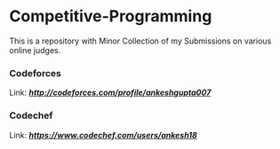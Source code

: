 # Competitive-Programming

This is a repository with Minor Collection of my Submissions on various online judges.

### Codeforces  
Link: ***http://codeforces.com/profile/ankeshgupta007***

### Codechef
Link: ***https://www.codechef.com/users/ankesh18***


